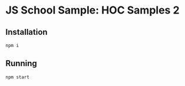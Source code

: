 # JS School Sample: HOC Samples 2

## Installation

```shell
npm i
```

## Running

```shell
npm start
```